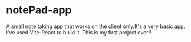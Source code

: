# notePad-app
A small note taking app that works on the client only.It's a very basic app. I've used Vite-React to build it. This is my first project ever!!
